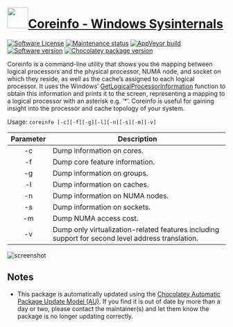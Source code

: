 # [<img src="https://cdn.jsdelivr.net/gh/dgalbraith/chocolatey-packages@f1075d8ebcef438242228bccd7320aff28f82ed0/icons/sysinternals.png" width="48" height="48" />Coreinfo - Windows Sysinternals](https://chocolatey.org/packages/coreinfo)

[![Software License](https://img.shields.io/badge/License-Proprietary-grey.svg)](https://docs.microsoft.com/en-us/sysinternals/license-terms)
[![Maintenance status](https://img.shields.io/badge/maintained%3F-yes-green.svg)](https://gitHub.com/dgalbraith/chocolatey-packages/graphs/commit-activity)
[![AppVeyor build](https://img.shields.io/appveyor/ci/dgalbraith/chocolatey-packages)](https://ci.appveyor.com/project/dgalbraith/chocolatey-packages)
[![Software version](https://img.shields.io/badge/Source-v3.6-blue)](https://docs.microsoft.com/sysinternals/downloads/coreinfo)
[![Chocolatey package version](https://img.shields.io/chocolatey/v/coreinfo?label=Chocolatey)](https://chocolatey.org/packages/coreinfo)

Coreinfo is a command-line utility that shows you the mapping between logical processors and the physical processor,
NUMA node, and socket on which they reside, as well as the cache’s assigned to each logical processor. It uses the
Windows’ [GetLogicalProcessorInformation](https://docs.microsoft.com/en-us/windows/win32/api/sysinfoapi/nf-sysinfoapi-getlogicalprocessorinformation)
function to obtain this information and prints it to the screen, representing a mapping to a logical processor with an
asterisk e.g. ‘*’. Coreinfo is useful for gaining insight into the processor and cache topology of your system.

Usage: `coreinfo [-c][-f][-g][-l][-n][-s][-m][-v]`

Parameter | Description
:--------:|------------
-c        | Dump information on cores.
-f        | Dump core feature information.
-g        | Dump information on groups.
-l        | Dump information on caches.
-n        | Dump information on NUMA nodes.
-s        | Dump information on sockets.
-m        | Dump NUMA access cost.
-v        | Dump only virtualization-related features including support for second level address translation.

![screenshot](https://cdn.jsdelivr.net/gh/dgalbraith/chocolatey-packages@ab7733d9bd5714cac138fe9e5eec447633fb3d75/automatic/coreinfo/screenshot.png)

## Notes

* This package is automatically updated using the [Chocolatey Automatic Package Update Model (AU)](https://github.com/majkinetor/au/blob/master/README.md).
  If you find it is out of date by more than a day or two, please contact the maintainer(s) and let them know the package is no longer updating correctly.
